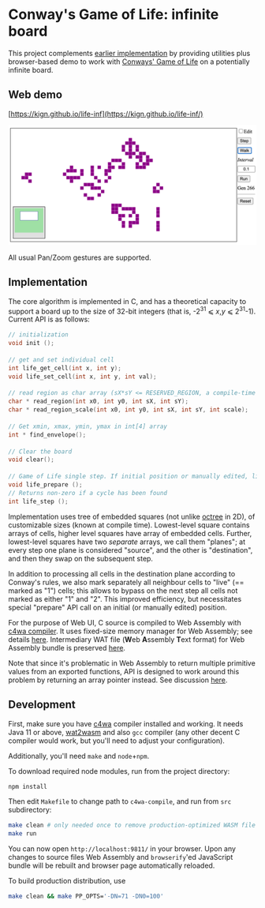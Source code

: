 # Conway's Game of Life: infinite board

This project complements [earlier implementation](https://github.com/kign/life) 
by providing utilities plus browser-based demo to work with 
[Conways' Game of Life](https://en.wikipedia.org/wiki/Conway%27s_Game_of_Life) 
on a potentially infinite board.

## Web demo

[https://kign.github.io/life-inf](https://kign.github.io/life-inf/)

![Web UI Screenshot](https://github.com/kign/life-inf/blob/master/etc/life_inf_web_ui.png?raw=true "Web UI Screenshot" )

All usual Pan/Zoom gestures are supported.

## Implementation

The core algorithm is implemented in C, and has a theoretical capacity to support a board up to 
the size of 32-bit integers (that is, -2<sup>31</sup> ⩽ _x_,_y_ ⩽ 2<sup>31</sup>-1).
Current API is as follows:

```c
// initialization
void init ();

// get and set individual cell 
int life_get_cell(int x, int y);
void life_set_cell(int x, int y, int val);

// read region as char array (sX*sY <= RESERVED_REGION, a compile-time constant).
char * read_region(int x0, int y0, int sX, int sY);
char * read_region_scale(int x0, int y0, int sX, int sY, int scale);

// Get xmin, xmax, ymin, ymax in int[4] array
int * find_envelope();

// Clear the board
void clear();

// Game of Life single step. If initial position or manually edited, life_prepare() must be called.
void life_prepare ();
// Returns non-zero if a cycle has been found
int life_step ();
```

Implementation uses tree of embedded squares (not unlike [octree](https://en.wikipedia.org/wiki/Octree) in 2D),
of customizable sizes (known at compile time). Lowest-level square contains arrays of cells, higher level squares
have array of embedded cells. Further, lowest-level squares have two _separate_ arrays, we call them "planes"; 
at every step one plane is considered "source", and the other is "destination", 
and then they swap on the subsequent step.

In addition to processing all cells in the destination plane according to Conway's rules, we also mark separately 
all neighbour cells to "live" (== marked as "1") cells; this allows to bypass on the next step all cells not marked
as either "1" and "2". This improved efficiency, 
but necessitates special "prepare" API call on an initial (or manually edited) position.

For the purpose of Web UI, C source is compiled to Web Assembly with [c4wa compiler](https://github.com/kign/c4wa).
It uses fixed-size memory manager for Web Assembly; see details 
[here](https://github.com/kign/c4wa/blob/master/etc/doc/language.md#memory-managers). Intermediary WAT file
(**W**eb **A**ssembly **T**ext format) for Web Assembly bundle is preserved 
[here](https://github.com/kign/life-inf/blob/master/etc/bundle.wat).

Note that since it's problematic in Web Assembly to return multiple primitive values from an exported
functions, API is designed to work around this problem by returning an array pointer instead. See discussion 
[here](https://github.com/kign/c4wa/blob/master/etc/doc/language.md#use-case-returning-complex-data-types-from-exported-functions). 

## Development

First, make sure you have [c4wa](https://github.com/kign/c4wa#installation) compiler installed and working. 
It needs Java 11 or above, [wat2wasm](https://github.com/WebAssembly/wabt) 
and also `gcc` compiler (any other decent C compiler would work, but you'll need to
adjust your configuration).

Additionally, you'll need `make` and `node`+`npm`.

To download required node modules, run from the project directory:

```bash
npm install
```

Then edit `Makefile` to change path to `c4wa-compile`, and run from `src` subdirectory:

```bash
make clean # only needed once to remove production-optimized WASM file
make run
```

You can now open `http://localhost:9811/` in your browser. Upon any changes to source files 
Web Assembly and `browserify`'ed JavaScript bundle will be rebuilt and browser page automatically
reloaded.

To build production distribution, use 

```bash
make clean && make PP_OPTS='-DN=71 -DN0=100'
```
